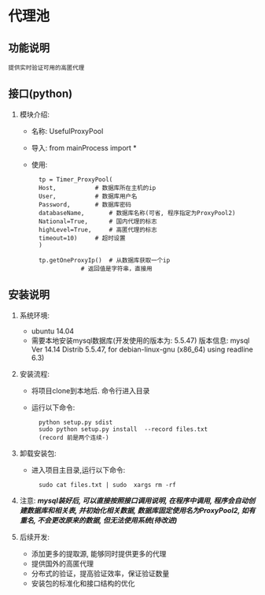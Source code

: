 # 代理池

## 功能说明
	提供实时验证可用的高匿代理

## 接口(python)
1. 模块介绍:
	+ 名称: UsefulProxyPool
	+ 导入: from mainProcess import *
 	+ 使用:

			tp = Timer_ProxyPool(
			Host, 			# 数据库所在主机的ip
			User, 			# 数据库用户名
			Password,		# 数据库密码
			databaseName, 		# 数据库名称(可省, 程序指定为ProxyPool2)
			National=True, 		# 国内代理的标志
			highLevel=True, 	# 高匿代理的标志
			timeout=10)		# 超时设置
			)

			tp.getOneProxyIp()	# 从数据库获取一个ip
						# 返回值是字符串，直接用

## 安装说明
1. 系统环境:
	+ ubuntu 14.04
	+ 需要本地安装mysql数据库(开发使用的版本为: 5.5.47)
                  版本信息: mysql  Ver 14.14 Distrib 5.5.47, for debian-linux-gnu (x86_64) using readline 6.3)       
2. 安装流程:
	+ 将项目clone到本地后. 命令行进入目录
	+ 运行以下命令:

	 		python setup.py sdist 
			sudo python setup.py install  --record files.txt
			(record 前是两个连续-)

3. 卸载安装包:
	+ 进入项目主目录,运行以下命令:

			sudo cat files.txt | sudo  xargs rm -rf

4. 注意:
***mysql装好后, 可以直接按照接口调用说明, 在程序中调用, 程序会自动创建数据库和相关表, 并初始化相关数据, 数据库固定使用名为ProxyPool2, 如有重名, 不会更改原来的数据, 但无法使用系统(待改进)***

5. 后续开发:
	+ 添加更多的提取源, 能够同时提供更多的代理
	+ 提供国外的高匿代理
	+ 分布式的验证，提高验证效率，保证验证数量
	+ 安装包的标准化和接口结构的优化
